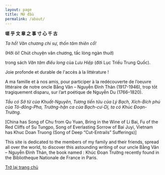 ```yaml
---
layout: page
title: Mở đầu
permalink: /about/
---
```

**嗟 乎 文  章 之 事 寸 心 千 古**

*Ta hồ! Văn chương chi sự, thốn tâm thiên cổ!*

(Hỡi ôi! Chút chuyện văn chương, tấc lòng ngàn thuở)

trong sách *Văn tâm điêu long* của *Lưu Hiệp* (đời Lục Triều Trung Quốc).

Joie profonde et durable de l'accès à la littérature !


A ma famille et à nos amis, pour participer à la redécouverte de l’oeuvre littéraire de notre oncle Bằng Vân – Nguyễn Đình Thản (1917-1946), trop tôt tragiquement disparu, sur l’art poétique de  Nguyễn Du (1766–1820).


*Tầu có Sở từ của Khuất-Nguyên,
Tương tiến tửu của Lý Bạch,
Xích-Bích phú của Tô-đông-Pha,
Trường-hận ca của Bạch-cư-Dị,
ta có Khúc Đoạn-Trường.*

[China has Song of Chu from Qu Yuan,
Bring in the Wine of Li Bai,
Fu of the Red Cliffs of Su Tungpo,
Song of Everlasting Sorrow of Bai Juyi,
Vietnam has Khuc Doan Truong (Song of Deep “Cut-Entrails” Sufferings)]

This site is dedicated to the members of my family and their friends, spread all over the world, to discover this astounding writing of our uncle Bằng Vân – Nguyễn Đình Thản, the book named : Khúc Đoạn Trường recently found in the Bibliotheque Nationale de France in Paris.

<a href="{{ site.url }}">Trở lại trang chủ</a>
